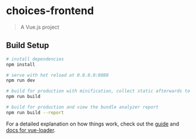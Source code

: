 # choices-frontend

> A Vue.js project

## Build Setup

``` bash
# install dependencies
npm install

# serve with hot reload at 0.0.0.0:8080
npm run dev

# build for production with minification, collect static afterwards to make it serve on Django
npm run build

# build for production and view the bundle analyzer report
npm run build --report
```

For a detailed explanation on how things work, check out the [guide](http://vuejs-templates.github.io/webpack/) and [docs for vue-loader](http://vuejs.github.io/vue-loader).
